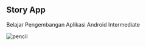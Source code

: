 ## Story App
Belajar Pengembangan Aplikasi Android Intermediate

![pencil](https://github.com/yusmnn/StoryApp/assets/76932249/51bcd150-073a-4c9b-b267-bc40e3c0c393)
